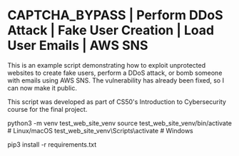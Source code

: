 # CAPTCHA_BYPASS | Perform DDoS Attack | Fake User Creation | Load User Emails | AWS SNS

This is an example script demonstrating how to exploit unprotected websites to create fake users, perform a DDoS attack, or bomb someone with emails using AWS SNS. The vulnerability has already been fixed, so I can now make it public.

This script was developed as part of CS50's Introduction to Cybersecurity course for the final project.

python3 -m venv test_web_site_venv
source test_web_site_venv/bin/activate  # Linux/macOS
test_web_site_venv\Scripts\activate     # Windows

pip3 install -r requirements.txt


 
